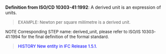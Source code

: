 ﻿**Definition from ISO/CD 10303-41:1992**: A derived unit is an expression of units.

> <font size="-1">EXAMPLE: Newton per square millimetre is a derived unit.
</font>

> <font size="-1">
  NOTE Corresponding STEP name: derived_unit, please refer to ISO/IS 10303-41:1994
  for the final definition of the formal standard.
</font>

> <font size="-1" color="#0000FF">HISTORY New entity in IFC Release 1.5.1.
</font>